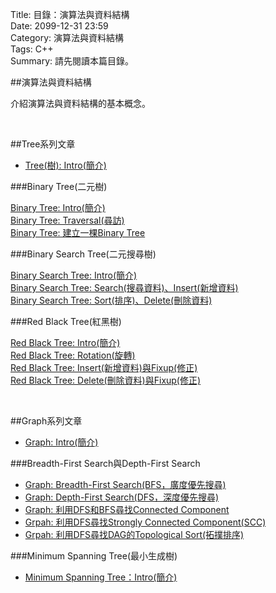 Title: 目錄：演算法與資料結構     
Date: 2099-12-31 23:59  
Category: 演算法與資料結構  
Tags: C++  
Summary: 請先閱讀本篇目錄。
 
 
##演算法與資料結構

介紹演算法與資料結構的基本概念。

</br>

##Tree系列文章

* [Tree(樹): Intro(簡介)](http://alrightchiu.github.io/SecondRound/treeshu-introjian-jie.html)

###Binary Tree(二元樹)

[Binary Tree: Intro(簡介)](http://alrightchiu.github.io/SecondRound/binary-tree-introjian-jie.html)  
[Binary Tree: Traversal(尋訪)](http://alrightchiu.github.io/SecondRound/binary-tree-traversalxun-fang.html)  
[Binary Tree: 建立一棵Binary Tree](http://alrightchiu.github.io/SecondRound/binary-tree-jian-li-yi-ke-binary-tree.html)

###Binary Search Tree(二元搜尋樹)

[Binary Search Tree: Intro(簡介)](http://alrightchiu.github.io/SecondRound/binary-search-tree-introjian-jie.html)  
[Binary Search Tree: Search(搜尋資料)、Insert(新增資料)](http://alrightchiu.github.io/SecondRound/binary-search-tree-searchsou-xun-zi-liao-insertxin-zeng-zi-liao.html)  
[Binary Search Tree: Sort(排序)、Delete(刪除資料)](http://alrightchiu.github.io/SecondRound/binary-search-tree-sortpai-xu-deleteshan-chu-zi-liao.html)

###Red Black Tree(紅黑樹)

[Red Black Tree: Intro(簡介)](http://alrightchiu.github.io/SecondRound/red-black-tree-introjian-jie.html)  
[Red Black Tree: Rotation(旋轉)](http://alrightchiu.github.io/SecondRound/red-black-tree-rotationxuan-zhuan.html)  
[Red Black Tree: Insert(新增資料)與Fixup(修正)](http://alrightchiu.github.io/SecondRound/red-black-tree-insertxin-zeng-zi-liao-yu-fixupxiu-zheng.html)  
[Red Black Tree: Delete(刪除資料)與Fixup(修正)](http://alrightchiu.github.io/SecondRound/red-black-tree-deleteshan-chu-zi-liao-yu-fixupxiu-zheng.html)  

</br>

##Graph系列文章

* [Graph: Intro(簡介)](http://alrightchiu.github.io/SecondRound/graph-introjian-jie.html)

###Breadth-First Search與Depth-First Search

* [Graph: Breadth-First Search(BFS，廣度優先搜尋)](http://alrightchiu.github.io/SecondRound/graph-breadth-first-searchbfsguang-du-you-xian-sou-xun.html)
* [Graph: Depth-First Search(DFS，深度優先搜尋)](http://alrightchiu.github.io/SecondRound/graph-depth-first-searchdfsshen-du-you-xian-sou-xun.html)
* [Graph: 利用DFS和BFS尋找Connected Component](http://alrightchiu.github.io/SecondRound/graph-li-yong-dfshe-bfsxun-zhao-connected-component.html)
* [Grpah: 利用DFS尋找Strongly Connected Component(SCC)](http://alrightchiu.github.io/SecondRound/grpah-li-yong-dfsxun-zhao-strongly-connected-componentscc.html)
* [Grpah: 利用DFS尋找DAG的Topological Sort(拓撲排序)](http://alrightchiu.github.io/SecondRound/grpah-li-yong-dfsxun-zhao-dagde-topological-sorttuo-pu-pai-xu.html)

###Minimum Spanning Tree(最小生成樹)

* [Minimum Spanning Tree：Intro(簡介)](http://alrightchiu.github.io/SecondRound/minimum-spanning-treeintrojian-jie.html)

</br>






